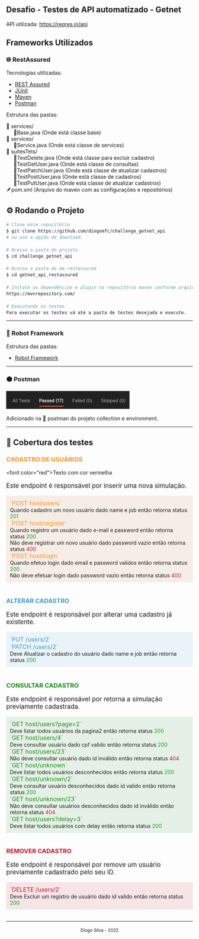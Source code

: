 <h2>Desafio - Testes de API automatizado - Getnet</h2>

API utilizada: https://reqres.in/api

## Frameworks Utilizados

### 🌐 RestAssured

Tecnologias utilizadas:

- [REST Assured](https://rest-assured.io)
- [JUnit](https://junit.org/junit4)
- [Maven](https://maven.apache.org)
- [Postman](https://www.postman.com)

Estrutura das pastas:

📂 services/</br>
&nbsp; &nbsp; &nbsp;🍵Base.java (Onde está classe base)<br>
📂 services/</br>
&nbsp; &nbsp; &nbsp;🍵Service.java (Onde está classe de services)<br>
📂 suitesTets/<br>
&nbsp; &nbsp; &nbsp;🍵TestDelete.java (Onde está classe para excluir cadastro)<br>
&nbsp; &nbsp; &nbsp;🍵TestGetUser.java (Onde está classe de consultas)<br>
&nbsp; &nbsp; &nbsp;🍵TestPatchUser.java (Onde está classe de atualizar cadastros)<br>
&nbsp; &nbsp; &nbsp;🍵TestPostUser.java (Onde está classe de cadastros)<br>
&nbsp; &nbsp; &nbsp;🍵TestPutUser.java (Onde está classe de atualizar cadastros)<br>
🪶pom.xml (Arquivo do maven com as configurações e repositórios)

## ⚙️ Rodando o Projeto

```bash
# Clone este repositório
$ git clone https://github.com/diogomfc/challenge_getnet_api
# ou use a opção de download.

# Acesse a pasta do projeto
$ cd challenge_getnet_api

# Acesse a pasta do em restassured
$ cd getnet_api_restassured

# Instale as dependências e plugin no repositório maven conforme arquivo pom.xml
https://mvnrepository.com/

# Executando os testes
Para executar os testes vá até a pasta de testes desejada e execute.

```

---

### 🤖 Robot Framework

Estrutura das pastas:

- [Robot Framework](https://robotframework.org/)

---

### 🟠 Postman

<img src="postman/result-tests.png">

Adicionado na 📂 postman do projeto collection e environment.

---

## 🧪 Cobertura dos testes

### <b style='color:#FA8F21'>CADASTRO DE USUÁRIOS</b>

<font color=\"red\">Texto com cor vermelha</font>

<p style='font-size: 17px'>Este endpoint é responsável por inserir uma nova simulação.</p>
<div style='background-color: rgba(171, 103, 33, 0.1); padding: 10px'>
  <b style='font-size: 16px; color:#FA8F21; font-weight: normal'>`POST host/users`</b><br>
  Quando cadastro um novo usuário dado name e job então retorna status <b style='font-weight: normal; color:#099F18'>201</b></br>
  <b style='font-size: 16px; font-weight: normal; color:#FA8F21'>`POST host/register`</b><br>
  Quando registro um usuário dado e-mail e password então retorna status <b style='font-weight: normal; color:#099F18'>200</b></br>
  Não deve registrar um novo usuário dado password vazio então retorna status <b style='font-weight: normal; color:#C7152A'>400</b></br>
  <b style='font-size: 16px; font-weight: normal; color:#FA8F21'>`POST host/login`</b><br>
  Quando efetuo login dado email e password validos então retorna status <b style='font-weight: normal; color:#099F18'>200</b></br>
  Não deve efetuar login dado password vazio então retorna status <b style='font-weight: normal; color:#C7152A'>400</b>
</div></br>

### <b style='color:#4298C8'>ALTERAR CADASTRO</b>

<p style='font-size: 17px'>Este endpoint é responsável por alterar uma cadastro já existente.</p>
<div style='background-color: rgba(66, 152, 200, 0.1); padding: 10px'>
  <b style='font-size: 16px; color:#4298C8; font-weight: normal'>`PUT <host>/users/2`</b><br>
  <b style='font-size: 16px; color:#4298C8; font-weight: normal'>`PATCH <host>/users/2`</b><br>
  Deve Atualizar o cadastro do usuário dado name e job então retorna status <b style='font-weight: normal; color:#099F18'>200</b></br>
</div></br>

### <b style='color:#1B8B19'>CONSULTAR CADASTRO</b>

<p style='font-size: 17px'>Este endpoint é responsável por retorna a simulação previamente cadastrada.</p>
<div style='background-color: rgba(20, 134, 31, 0.1); padding: 10px'>
  <b style='font-size: 16px; color:#1B8B19; font-weight: normal'>`GET host/users?page=2`</b><br>
  Deve listar todos usuários da pagina2 então retorna status <b style='font-weight: normal; color:#099F18'>200</b></br>
  <b style='font-size: 16px; font-weight: normal; color:#1B8B19'>`GET host/users/4`</b><br>
  Deve consultar usuário dado cpf valido então retorna status <b style='font-weight: normal; color:#099F18'>200</b></br>
  <b style='font-size: 16px; font-weight: normal; color:#1B8B19'>`GET host/users/23`</b><br>
  Não deve consultar usuário dado id inválido então retorna status <b style='font-weight: normal; color:#C7152A'>404</b></br>
  <b style='font-size: 16px; color:#1B8B19; font-weight: normal'>`GET host/unknown`</b><br>
  Deve listar todos usuários desconhecidos então retorna status <b style='font-weight: normal; color:#099F18'>200</b></br>
  <b style='font-size: 16px; font-weight: normal; color:#1B8B19'>`GET host/unknown/2`</b><br>
  Deve consultar usuário desconhecidos dado id valido então retorna status <b style='font-weight: normal; color:#099F18'>200</b></br>
  <b style='font-size: 16px; font-weight: normal; color:#1B8B19'>`GET host/unknown/23`</b><br>
  Não deve consultar usuários desconhecidos dado id inválido então retorna status <b style='font-weight: normal; color:#C7152A'>404</b></br>
   <b style='font-size: 16px; font-weight: normal; color:#1B8B19'>`GET host/users?delay=3`</b><br>
  Deve listar todos usuários com delay então retorna status <b style='font-weight: normal; color:#099F18'>200</b></br>
 
</div></br>

### <b style='color:#C7152A'>REMOVER CADASTRO</b>

<p style='font-size: 17px'>Este endpoint é responsável por remove um usuário previamente cadastrado pelo seu ID.</p>
<div style='background-color: rgba(182, 22, 26, 0.1); padding: 10px'>
  <b style='font-size: 16px; color:#C7152A; font-weight: normal'>`DELETE <host>/users/2`</b><br>
  Deve Excluir um registro de usuário dado id valido então retorna status <b style='font-weight: normal; color:#099F18'>200</b></br>
</div></br>

---

<div align="center">
  <small>Diogo Silva - 2022</small>
</div>
